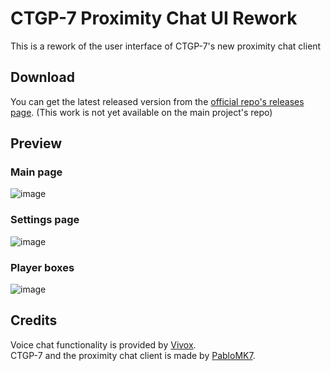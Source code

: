 # CTGP-7 Proximity Chat UI Rework
This is a rework of the user interface of CTGP-7's new proximity chat client

## Download
You can get the latest released version from the [official repo's releases page](https://github.com/PabloMK7/CTGP7ProximityChatClient/releases/latest).
(This work is not yet available on the main project's repo)

## Preview
### Main page
![image](https://github.com/user-attachments/assets/d35baff5-0774-4996-a822-ab7f2a6c0b8b)

### Settings page
![image](https://github.com/user-attachments/assets/92fad6bb-8a26-40a3-9da9-b995fd048025)

### Player boxes
![image](https://github.com/user-attachments/assets/84eac23f-4870-40d7-80a2-a57df144744a)

## Credits
Voice chat functionality is provided by [Vivox](https://vivox.com).</br>
CTGP-7 and the proximity chat client is made by [PabloMK7](https://github.com/pabloMK7).
